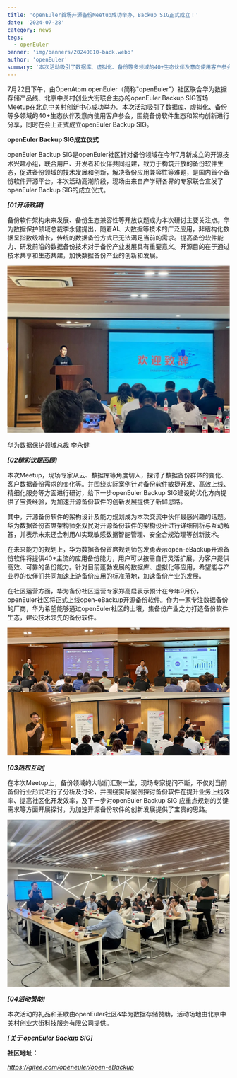 ```yaml
---
title: 'openEuler首场开源备份Meetup成功举办，Backup SIG正式成立！'
date: '2024-07-28'
category: news
tags:
  - openEuler
banner: 'img/banners/20240810-back.webp'
author: 'openEuler'
summary: '本次活动吸引了数据库、虚拟化、备份等多领域的40+生态伙伴及意向使用客户参会，围绕备份软件生态和架构创新进行分享。'
---
```



7月22日下午，由OpenAtom
openEuler（简称\"openEuler\"）社区联合华为数据存储产品线、北京中关村创业大街联合主办的openEuler
Backup
SIG首场Meetup在北京中关村创新中心成功举办。本次活动吸引了数据库、虚拟化、备份等多领域的40+生态伙伴及意向使用客户参会，围绕备份软件生态和架构创新进行分享，同时在会上正式成立openEuler
Backup SIG。

**openEuler Backup SIG成立仪式**

openEuler Backup
SIG是openEuler社区针对备份领域在今年7月新成立的开源技术兴趣小组，联合用户、开发者和伙伴共同组建，致力于构筑开放的备份软件生态，促进备份领域的技术发展和创新，解决备份应用兼容性等难题，是国内首个备份软件开源平台。本次活动高潮阶段，现场由来自产学研各界的专家联合宣发了openEuler
Backup SIG的成立仪式。




***[01开场致辞]***

备份软件架构未来发展、备份生态兼容性等开放议题成为本次研讨主要关注点。华为数据保护领域总裁李永健提出，随着AI、大数据等技术的广泛应用，非结构化数据呈指数级增长，传统的数据备份方式已无法满足当前的需求。提高备份软件能力、研发前沿的数据备份技术对于备份产业发展具有重要意义。开源目的在于通过技术共享和生态共建，加快数据备份产业的创新和发展。


![image2](./media/image1.webp)

华为数据保护领域总裁 李永健

***[02精彩议题回顾]***

本次Meetup，现场专家从云、数据库等角度切入，探讨了数据备份群体的变化、客户数据备份需求的变化等。并围绕实际案例针对备份软件敏捷开发、高效上线、精细化服务等方面进行研讨，给下一步openEuler
Backup
SIG建设的优化方向提供了宝贵经验，为加速开源备份软件的创新发展提供了新鲜思路。

其中，开源备份软件的架构设计及能力规划成为本次交流中伙伴最感兴趣的话题。华为数据备份首席架构师张双民对开源备份软件的架构设计进行详细剖析与互动解答，并表示未来还会利用AI实现敏感数据智能管理、安全合规治理等创新技术。

在未来能力的规划上，华为数据备份首席规划师包发勇表示open-eBackup开源备份软件将提供40+主流的应用备份能力，用户可以按需自行灵活扩展，为客户提供高效、可靠的备份能力。针对目前蓬勃发展的数据库、虚拟化等应用，希望能与产业界的伙伴们共同加速上游备份应用的标准落地，加速备份产业的发展。

在社区运营方面，华为备份社区运营专家郑高启表示预计在今年9月份，openEuler社区将正式上线open-eBackup开源备份软件。作为一家专注数据备份的厂商，华为希望能够通过openEuler社区的土壤，集备份产业之力打造备份软件生态，建设技术领先的备份软件。

![image2](./media/image2.webp)

***[03热烈互动]***

在本次Meetup上，备份领域的大咖们汇聚一堂，现场专家提问不断，不仅对当前备份行业形式进行了分析及讨论，并围绕实际案例探讨备份软件在提升业务上线效率、提高社区化开发效率，及下一步对openEuler
Backup
SIG 应重点规划的关键需求等方面开展探讨，为加速开源备份软件的创新发展提供了宝贵的思路。

![image2](./media/image3.webp)

***[04活动赞助]***

本次活动的礼品和茶歇由openEuler社区&华为数据存储赞助，活动场地由北京中关村创业大街科技服务有限公司提供。

***[关于 openEuler Backup SIG]***

**社区地址：**

*https://gitee.com/openeuler/open-eBackup*
